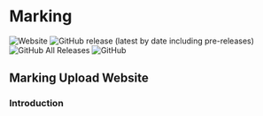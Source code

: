 # Marking
<img alt="Website" src="https://img.shields.io/website?down_color=red&down_message=Offline&label=marking.projects.com.lk&up_message=Online&url=https://marking.projects.com.lk"> <img alt="GitHub release (latest by date including pre-releases)" src="https://img.shields.io/github/v/release/tharukamannapperuma/homehub?include_prereleases"> <img alt="GitHub All Releases" src="https://img.shields.io/github/downloads/tharukamannapperuma/homehub/total?color=green"> <img alt="GitHub" src="https://img.shields.io/github/license/tharukamannapperuma/homehub">

## Marking Upload Website

### Introduction
